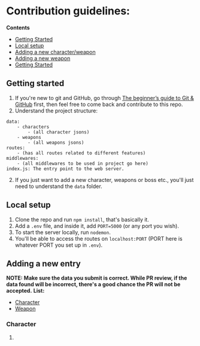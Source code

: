 # Contribution guidelines:

**Contents**

-  [Getting Started](#getting-started)
-  [Local setup](#local-setup)
-  [Adding a new character/weapon](#adding-a-new-entry)
-  [Adding a new weapon](#getting-started)
-  [Getting Started](#getting-started)

## Getting started

1. If you're new to git and GitHub, go through [The beginner’s guide to Git & GitHub](https://www.freecodecamp.org/news/the-beginners-guide-to-git-github/) first, then feel free to come back and contribute to this repo.
2. Understand the project structure:

```
data:
    - characters
        - (all character jsons)
    - weapons
        - (all weapons jsons)
routes:
    - (has all routes related to different features)
middlewares:
    - (all middlewares to be used in project go here)
index.js: The entry point to the web server.

```

2. If you just want to add a new character, weapons or boss etc., you'll just need to understand the `data` folder.

## Local setup

1. Clone the repo and run `npm install`, that's basically it.
2. Add a `.env` file, and inside it, add `PORT=5000` (or any port you wish).
3. To start the server locally, run `nodemon`.
4. You'll be able to access the routes on `localhost:PORT` (PORT here is whatever PORT you set up in `.env`).

## Adding a new entry

**NOTE: Make sure the data you submit is correct. While PR review, if the data found will be incorrect, there's a good chance the PR will not be accepted.**
**List:**

-  [Character](#character)
-  [Weapon](#weapon)

### Character

1.
